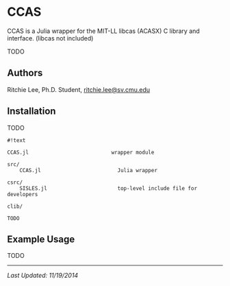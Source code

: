 # CCAS

CCAS is a Julia wrapper for the MIT-LL libcas (ACASX) C library and interface.  (libcas not included)

TODO

## Authors

Ritchie Lee, Ph.D. Student, ritchie.lee@sv.cmu.edu

## Installation

TODO

```
#!text

CCAS.jl                           wrapper module

src/
    CCAS.jl                         Julia wrapper

csrc/
    SISLES.jl                       top-level include file for developers

clib/

TODO

```

## Example Usage

TODO


***

*Last Updated: 11/19/2014*